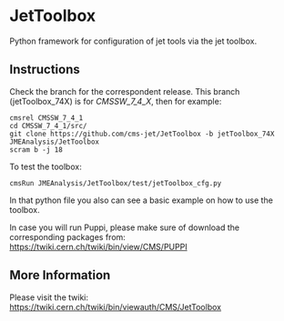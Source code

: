 # JetToolbox
Python framework for configuration of jet tools via the jet toolbox. 

## Instructions

Check the branch for the correspondent release. This branch (jetToolbox_74X) is for *CMSSW_7_4_X*, then for example:
```
cmsrel CMSSW_7_4_1
cd CMSSW_7_4_1/src/
git clone https://github.com/cms-jet/JetToolbox -b jetToolbox_74X JMEAnalysis/JetToolbox
scram b -j 18
```
To test the toolbox:
```
cmsRun JMEAnalysis/JetToolbox/test/jetToolbox_cfg.py
```
In that python file you also can see a basic example on how to use the toolbox.

In case you will run Puppi, please make sure of download the corresponding packages from: https://twiki.cern.ch/twiki/bin/view/CMS/PUPPI

## More Information

Please visit the twiki: https://twiki.cern.ch/twiki/bin/viewauth/CMS/JetToolbox
